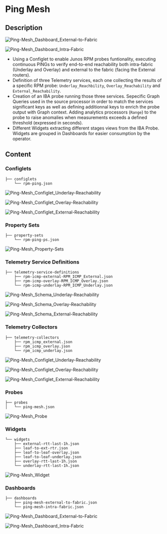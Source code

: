 # Ping Mesh

## Description

![Ping-Mesh_Dashboard_External-to-Fabric](images/Ping-Mesh_Dashboard_External-to-Fabric.png)

![Ping-Mesh_Dashboard_Intra-Fabric](images/Ping-Mesh_Dashboard_Intra-Fabric.png)

- Using a Configlet to enable Junos RPM probes funtionality, executing continuous PINGs to verify end-to-end reachability both intra-fabric (Underlay and Overlay) and external to the fabric (facing the External routers).
- Definition of three Telemetry services, each one collecting the results of a specific RPM probe: `Underlay_Reachbility`, `Overlay_Reachability` and `External_Reachability`.
- Creation of an IBA probe running those three services. Sepecific Graph Queries used in the source processor in order to match the services significant keys as well as defining additionnal keys to enrich the probe output with Graph context. Adding analytics processors (`Range`) to the probe to raise anomalies when measurements exceeds a defined threshold (expressed in seconds).
-  Different Widgets extracting different stages views from the IBA Probe. Widgets are grouped in Dashboards for easier consumption by the operator. 

## Content

### Configlets

```
├── configlets
    └── rpm-ping.json
```
![Ping-Mesh_Configlet_Underlay-Reachability](images/Ping-Mesh_Configlet_Underlay-Reachability.png)

![Ping-Mesh_Configlet_Overlay-Reachability](images/Ping-Mesh_Configlet_Overlay-Reachability.png)

![Ping-Mesh_Configlet_External-Reachability](images/Ping-Mesh_Configlet_External-Reachability.png)

### Property Sets

```
├── property-sets
    └── rpm-ping-ps.json
```

![Ping-Mesh_Property-Sets](images/Ping-Mesh_Property-Sets.png)

### Telemetry Service Definitions 
```
├── telemetry-service-definitions
    ├── rpm-icmp-external-RPM_ICMP_External.json
    ├── rpm-icmp-overlay-RPM_ICMP_Overlay.json
    └── rpm-icmp-underlay-RPM_ICMP_Underlay.json
```

![Ping-Mesh_Schema_Underlay-Reachability](images/Ping-Mesh_Schema_Underlay-Reachability.png)

![Ping-Mesh_Schema_Overlay-Reachability](images/Ping-Mesh_Schema_Overlay-Reachability.png)

![Ping-Mesh_Schema_External-Reachability](images/Ping-Mesh_Schema_External-Reachability.png)

### Telemetry Collectors
```
├── telemetry-collectors
    ├── rpm_icmp_external.json
    ├── rpm_icmp_overlay.json
    └── rpm_icmp_underlay.json
```

![Ping-Mesh_Configlet_Underlay-Reachability](images/Ping-Mesh_Configlet_Underlay-Reachability.png)

![Ping-Mesh_Configlet_Overlay-Reachability](images/Ping-Mesh_Configlet_Overlay-Reachability.png)

![Ping-Mesh_Configlet_External-Reachability](images/Ping-Mesh_Configlet_External-Reachability.png)

### Probes
```
├── probes
│   └── ping-mesh.json
```

![Ping-Mesh_Probe](images/Ping-Mesh_Probe.png)

### Widgets
```
└── widgets
    ├── external-rtt-last-1h.json
    ├── leaf-to-ext-rtr.json
    ├── leaf-to-leaf-overlay.json
    ├── leaf-to-leaf-underlay.json
    ├── overlay-rtt-last-1h.json
    └── underlay-rtt-last-1h.json
```

![Ping-Mesh_Widget](images/Ping-Mesh_Widget.png)

### Dashboards

```
├── dashboards
    ├── ping-mesh-external-to-fabric.json
    └── ping-mesh-intra-fabric.json
```

![Ping-Mesh_Dashboard_External-to-Fabric](images/Ping-Mesh_Dashboard_External-to-Fabric.png)

![Ping-Mesh_Dashboard_Intra-Fabric](images/Ping-Mesh_Dashboard_Intra-Fabric.png)